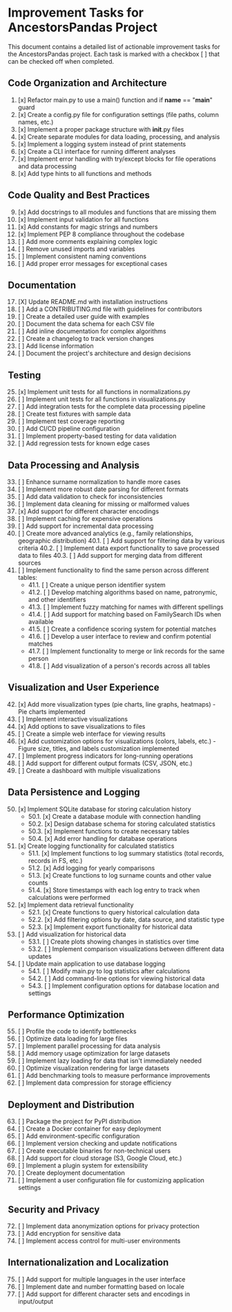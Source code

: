 # Improvement Tasks for AncestorsPandas Project

This document contains a detailed list of actionable improvement tasks for the AncestorsPandas project. Each task is marked with a checkbox [ ] that can be checked off when completed.

## Code Organization and Architecture

1. [x] Refactor main.py to use a main() function and if __name__ == "__main__" guard
2. [x] Create a config.py file for configuration settings (file paths, column names, etc.)
3. [x] Implement a proper package structure with __init__.py files
4. [x] Create separate modules for data loading, processing, and analysis
5. [x] Implement a logging system instead of print statements
6. [x] Create a CLI interface for running different analyses
7. [x] Implement error handling with try/except blocks for file operations and data processing
8. [x] Add type hints to all functions and methods

## Code Quality and Best Practices

9. [x] Add docstrings to all modules and functions that are missing them
10. [x] Implement input validation for all functions
11. [x] Add constants for magic strings and numbers
12. [x] Implement PEP 8 compliance throughout the codebase
13. [ ] Add more comments explaining complex logic
14. [ ] Remove unused imports and variables
15. [ ] Implement consistent naming conventions
16. [ ] Add proper error messages for exceptional cases

## Documentation

17. [X] Update README.md with installation instructions
18. [ ] Add a CONTRIBUTING.md file with guidelines for contributors
19. [ ] Create a detailed user guide with examples
20. [ ] Document the data schema for each CSV file
21. [ ] Add inline documentation for complex algorithms
22. [ ] Create a changelog to track version changes
23. [ ] Add license information
24. [ ] Document the project's architecture and design decisions

## Testing

25. [x] Implement unit tests for all functions in normalizations.py
26. [ ] Implement unit tests for all functions in visualizations.py
27. [ ] Add integration tests for the complete data processing pipeline
28. [ ] Create test fixtures with sample data
29. [ ] Implement test coverage reporting
30. [ ] Add CI/CD pipeline configuration
31. [ ] Implement property-based testing for data validation
32. [ ] Add regression tests for known edge cases

## Data Processing and Analysis

33. [ ] Enhance surname normalization to handle more cases
34. [ ] Implement more robust date parsing for different formats
35. [ ] Add data validation to check for inconsistencies
36. [ ] Implement data cleaning for missing or malformed values
37. [x] Add support for different character encodings
38. [ ] Implement caching for expensive operations
39. [ ] Add support for incremental data processing
40. [ ] Create more advanced analytics (e.g., family relationships, geographic distribution)
40.1. [ ] Add support for filtering data by various criteria
40.2. [ ] Implement data export functionality to save processed data to files
40.3. [ ] Add support for merging data from different sources
41. [ ] Implement functionality to find the same person across different tables:
    - 41.1. [ ] Create a unique person identifier system
    - 41.2. [ ] Develop matching algorithms based on name, patronymic, and other identifiers
    - 41.3. [ ] Implement fuzzy matching for names with different spellings
    - 41.4. [ ] Add support for matching based on FamilySearch IDs when available
    - 41.5. [ ] Create a confidence scoring system for potential matches
    - 41.6. [ ] Develop a user interface to review and confirm potential matches
    - 41.7. [ ] Implement functionality to merge or link records for the same person
    - 41.8. [ ] Add visualization of a person's records across all tables

## Visualization and User Experience

42. [x] Add more visualization types (pie charts, line graphs, heatmaps) - Pie charts implemented
43. [ ] Implement interactive visualizations
44. [x] Add options to save visualizations to files
45. [ ] Create a simple web interface for viewing results
46. [x] Add customization options for visualizations (colors, labels, etc.) - Figure size, titles, and labels customization implemented
47. [ ] Implement progress indicators for long-running operations
48. [ ] Add support for different output formats (CSV, JSON, etc.)
49. [ ] Create a dashboard with multiple visualizations

## Data Persistence and Logging

50. [x] Implement SQLite database for storing calculation history
    - 50.1. [x] Create a database module with connection handling
    - 50.2. [x] Design database schema for storing calculated statistics
    - 50.3. [x] Implement functions to create necessary tables
    - 50.4. [x] Add error handling for database operations
51. [x] Create logging functionality for calculated statistics
    - 51.1. [x] Implement functions to log summary statistics (total records, records in FS, etc.)
    - 51.2. [x] Add logging for yearly comparisons
    - 51.3. [x] Create functions to log surname counts and other value counts
    - 51.4. [x] Store timestamps with each log entry to track when calculations were performed
52. [x] Implement data retrieval functionality
    - 52.1. [x] Create functions to query historical calculation data
    - 52.2. [x] Add filtering options by date, data source, and statistic type
    - 52.3. [x] Implement export functionality for historical data
53. [ ] Add visualization for historical data
    - 53.1. [ ] Create plots showing changes in statistics over time
    - 53.2. [ ] Implement comparison visualizations between different data updates
54. [ ] Update main application to use database logging
    - 54.1. [ ] Modify main.py to log statistics after calculations
    - 54.2. [ ] Add command-line options for viewing historical data
    - 54.3. [ ] Implement configuration options for database location and settings

## Performance Optimization

55. [ ] Profile the code to identify bottlenecks
56. [ ] Optimize data loading for large files
57. [ ] Implement parallel processing for data analysis
58. [ ] Add memory usage optimization for large datasets
59. [ ] Implement lazy loading for data that isn't immediately needed
60. [ ] Optimize visualization rendering for large datasets
61. [ ] Add benchmarking tools to measure performance improvements
62. [ ] Implement data compression for storage efficiency

## Deployment and Distribution

63. [ ] Package the project for PyPI distribution
64. [ ] Create a Docker container for easy deployment
65. [ ] Add environment-specific configuration
66. [ ] Implement version checking and update notifications
67. [ ] Create executable binaries for non-technical users
68. [ ] Add support for cloud storage (S3, Google Cloud, etc.)
69. [ ] Implement a plugin system for extensibility
70. [ ] Create deployment documentation
71. [ ] Implement a user configuration file for customizing application settings

## Security and Privacy

72. [ ] Implement data anonymization options for privacy protection
73. [ ] Add encryption for sensitive data
74. [ ] Implement access control for multi-user environments

## Internationalization and Localization

75. [ ] Add support for multiple languages in the user interface
76. [ ] Implement date and number formatting based on locale
77. [ ] Add support for different character sets and encodings in input/output
